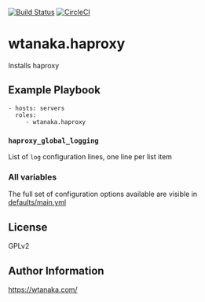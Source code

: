 [![Build Status](https://travis-ci.org/wtanaka/ansible-role-haproxy.svg?branch=master)](https://travis-ci.org/wtanaka/ansible-role-haproxy)
[![CircleCI](https://circleci.com/gh/wtanaka/ansible-role-haproxy.svg?style=svg)](https://circleci.com/gh/wtanaka/ansible-role-haproxy)

wtanaka.haproxy
===============

Installs haproxy

Example Playbook
----------------

    - hosts: servers
      roles:
         - wtanaka.haproxy

### `haproxy_global_logging`

List of `log` configuration lines, one line per list item

### All variables

The full set of configuration options available are visible in
[defaults/main.yml](defaults/main.yml)

License
-------

GPLv2

Author Information
------------------

https://wtanaka.com/
